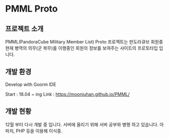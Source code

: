 # PMML Proto
## 프로젝트 소개
PMML(PandoraCube Military Member List) Proto 프로젝트는 판도라큐브 회원중 현재 병역의 의무(군 복무)를 이행중인 회원의 정보를 보여주는 사이트의 프로토타입 입니다.
## 개발 환경
Develop with Goorm IDE

Start : 18.04 ~ ing
Link : https://moonjuhan.github.io/PMML/
## 개발 현황
12월 부터 다시 개발 중 입니다.
서버에 올리기 위해 서버 공부와 병행 하고 있습니다.
아파치, PHP 등을 이용해 이식중.
